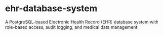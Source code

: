 # ehr-database-system
A PostgreSQL-based Electronic Health Record (EHR) database system with role-based access, audit logging, and medical data management.
